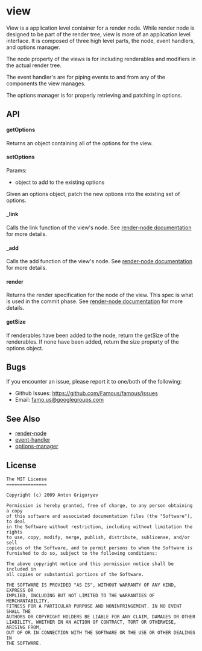 # view

View is a application level container for a render node.  While render node is designed to be part of the render tree, view is more of an application level interface.  It is composed of three high level parts, the node, event handlers, and options manager.

The node property of the views is for including renderables and modifiers in the actual render tree.

The event handler's are for piping events to and from any of the components the view manages.

The options manager is for properly retrieving and patching in options.

## API

#### getOptions

Returns an object containing all of the options for the view.

#### setOptions

Params:
* object to add to the existing options

Given an options object, patch the new options into the existing set of options.

#### _link

Calls the link function of the view's node.  See [render-node documentation](https://github.com/Famous/famous/tree/modularized/render-node) for more details.

#### _add

Calls the add function of the view's node.  See [render-node documentation](https://github.com/Famous/famous/tree/modularized/render-node) for more details.

#### render

Returns the render specification for the node of the view. This spec is what is used in the commit phase. See [render-node documentation](https://github.com/Famous/famous/tree/modularized/render-node) for more details.

#### getSize

If renderables have been added to the node, return the getSize of the renderables.  If none have been added, return the size property of the options object.

## Bugs

If you encounter an issue, please report it to one/both of the following:

* Github Issues: https://github.com/Famous/famous/issues
* Email: famo.us@googlegroups.com

## See Also

* [render-node](https://github.com/Famous/famous/tree/modularized/render-node)
* [event-handler](https://github.com/Famous/famous/tree/modularized/event-handler)
* [options-manager](https://github.com/Famous/famous/tree/modularized/options-manager)

## License

	The MIT License
	===============

	Copyright (c) 2009 Anton Grigoryev

	Permission is hereby granted, free of charge, to any person obtaining a copy
	of this software and associated documentation files (the "Software"), to deal
	in the Software without restriction, including without limitation the rights
	to use, copy, modify, merge, publish, distribute, sublicense, and/or sell
	copies of the Software, and to permit persons to whom the Software is
	furnished to do so, subject to the following conditions:

	The above copyright notice and this permission notice shall be included in
	all copies or substantial portions of the Software.

	THE SOFTWARE IS PROVIDED "AS IS", WITHOUT WARRANTY OF ANY KIND, EXPRESS OR
	IMPLIED, INCLUDING BUT NOT LIMITED TO THE WARRANTIES OF MERCHANTABILITY,
	FITNESS FOR A PARTICULAR PURPOSE AND NONINFRINGEMENT. IN NO EVENT SHALL THE
	AUTHORS OR COPYRIGHT HOLDERS BE LIABLE FOR ANY CLAIM, DAMAGES OR OTHER
	LIABILITY, WHETHER IN AN ACTION OF CONTRACT, TORT OR OTHERWISE, ARISING FROM,
	OUT OF OR IN CONNECTION WITH THE SOFTWARE OR THE USE OR OTHER DEALINGS IN
	THE SOFTWARE.

